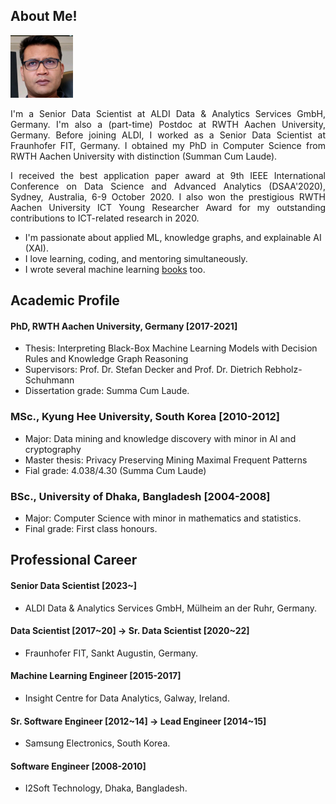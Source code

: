 ## About Me!
<img class="profile-picture" src="img/1664312512000.jpg" width="100">

<p style='text-align: justify;'> I'm a Senior Data Scientist at ALDI Data & Analytics Services GmbH, Germany. I'm also a (part-time) Postdoc at RWTH Aachen University, Germany. Before joining ALDI, I worked as a Senior Data Scientist at Fraunhofer FIT, Germany. I obtained my PhD in Computer Science from RWTH Aachen University with distinction (Summan Cum Laude).</p>
  
<p style='text-align: justify;'> I received the best application paper award at 9th IEEE International Conference on Data Science and Advanced Analytics (DSAA'2020),  Sydney, Australia, 6-9 October 2020. I also won the prestigious RWTH Aachen University ICT Young Researcher Award for my outstanding contributions to ICT-related research in 2020. </p>

- I'm passionate about applied ML, knowledge graphs, and explainable AI (XAI). 
- I love learning, coding, and mentoring simultaneously. 
- I wrote several machine learning <span style="color:red">[books](https://www.amazon.com/s?k=Md.+Rezaul+Karim&ref=nb_sb_noss)</span> too.

<!-- ### **Disclaimers:** <span style="color:red"> opinions are mine, not my employer's!</span> 
 -->
## Academic Profile
#### PhD, RWTH Aachen University, Germany [2017-2021]
- Thesis: Interpreting Black-Box Machine Learning Models with Decision Rules and Knowledge Graph Reasoning 
- Supervisors: Prof. Dr. Stefan Decker and Prof. Dr. Dietrich Rebholz-Schuhmann
- Dissertation grade: Summa Cum Laude.

### MSc., Kyung Hee University, South Korea [2010-2012]
- Major: Data mining and knowledge discovery with minor in AI and cryptography
- Master thesis: Privacy Preserving Mining Maximal Frequent Patterns
- Fial grade: 4.038/4.30 (Summa Cum Laude)

### BSc., University of Dhaka, Bangladesh [2004-2008]
- Major: Computer Science with minor in mathematics and statistics.
- Final grade: First class honours.

## Professional Career
#### Senior Data Scientist [2023~]
- ALDI Data & Analytics Services GmbH, Mülheim an der Ruhr, Germany. 

#### Data Scientist [2017~20] -> Sr. Data Scientist [2020~22]
- Fraunhofer FIT, Sankt Augustin, Germany. 

#### Machine Learning Engineer [2015-2017]
- Insight Centre for Data Analytics, Galway, Ireland.

#### Sr. Software Engineer [2012~14] -> Lead Engineer [2014~15]
-  Samsung Electronics, South Korea.

#### Software Engineer [2008-2010]
- I2Soft Technology, Dhaka, Bangladesh.
